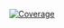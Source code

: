 [![Coverage](https://sonarcloud.io/api/project_badges/measure?project=pau-regalado_TFG-backend&metric=coverage)](https://sonarcloud.io/summary/new_code?id=pau-regalado_TFG-backend)
